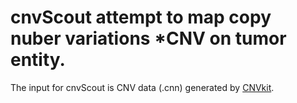 # cnvScout attempt to map copy nuber variations ***CNV** on tumor entity.

The input for cnvScout is CNV data (.cnn) generated by [CNVkit](https://github.com/etal/cnvkit). 
